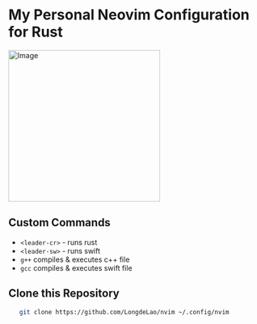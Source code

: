 # My Personal Neovim Configuration for Rust
<div>
   <img src="assets/Configuration" alt="Image" width="300" style="display: inline-block; margin-right: 10px;"/>
</div>

## Custom Commands
 - `<leader-cr>` - runs rust 
 - `<leader-sw>` - runs swift 
 - `g++` compiles & executes c++ file 
 - `gcc` compiles & executes swift file 


## Clone this Repository
 ```sh
    git clone https://github.com/LongdeLao/nvim ~/.config/nvim
 ```
